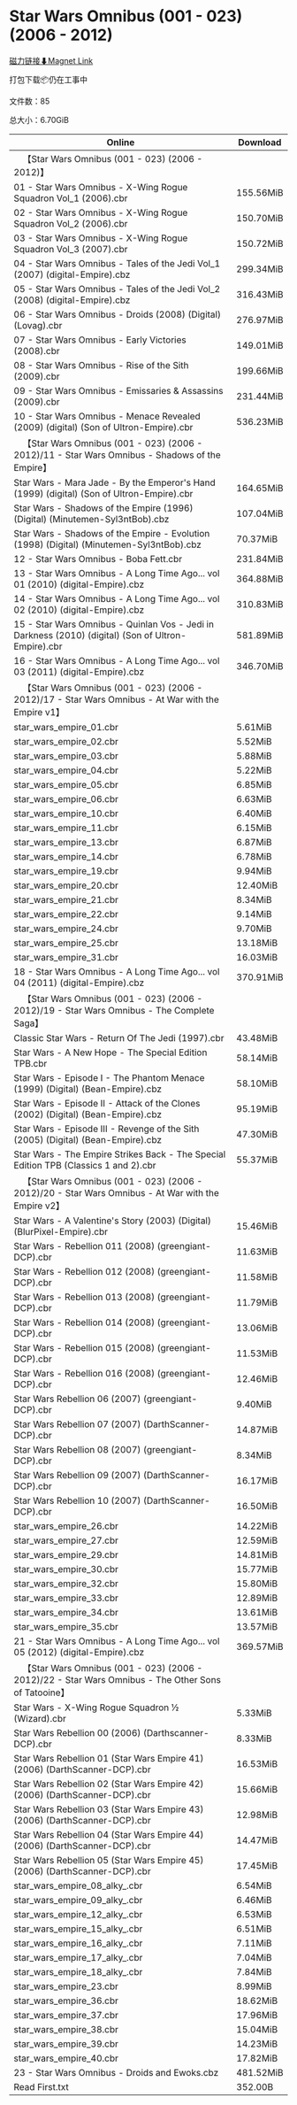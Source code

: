 # Star Wars Omnibus (001 - 023) (2006 - 2012)

[磁力链接⬇Magnet Link](magnet:?xt=urn:btih:e0c54bb106545a57d43975a2749c000a00ef44e6&dn=Star%20Wars%20Omnibus%20%28001%20-%20023%29%20%282006%20-%202012%29)

打包下载📦仍在工事中

文件数：85

总大小：6.70GiB

Online | Download
--- | ---
&emsp;【Star Wars Omnibus (001 - 023) (2006 - 2012)】 | 
01 - Star Wars Omnibus - X-Wing Rogue Squadron Vol\_1 (2006).cbr | 155.56MiB
02 - Star Wars Omnibus - X-Wing Rogue Squadron Vol\_2 (2006).cbr | 150.70MiB
03 - Star Wars Omnibus - X-Wing Rogue Squadron Vol\_3 (2007).cbr | 150.72MiB
04 - Star Wars Omnibus - Tales of the Jedi Vol\_1 (2007) (digital-Empire).cbz | 299.34MiB
05 - Star Wars Omnibus - Tales of the Jedi Vol\_2 (2008) (digital-Empire).cbz | 316.43MiB
06 - Star Wars Omnibus - Droids (2008) (Digital) (Lovag).cbr | 276.97MiB
07 - Star Wars Omnibus - Early Victories (2008).cbr | 149.01MiB
08 - Star Wars Omnibus - Rise of the Sith (2009).cbr | 199.66MiB
09 - Star Wars Omnibus - Emissaries & Assassins (2009).cbr | 231.44MiB
10 - Star Wars Omnibus - Menace Revealed (2009) (digital) (Son of Ultron-Empire).cbr | 536.23MiB
&emsp;【Star Wars Omnibus (001 - 023) (2006 - 2012)/11 - Star Wars Omnibus - Shadows of the Empire】 | 
Star Wars - Mara Jade - By the Emperor's Hand (1999) (digital) (Son of Ultron-Empire).cbr | 164.65MiB
Star Wars - Shadows of the Empire (1996) (Digital) (Minutemen-Syl3ntBob).cbz | 107.04MiB
Star Wars - Shadows of the Empire - Evolution (1998) (Digital) (Minutemen-Syl3ntBob).cbz | 70.37MiB
12 - Star Wars Omnibus - Boba Fett.cbr | 231.84MiB
13 - Star Wars Omnibus - A Long Time Ago... vol 01 (2010) (digital-Empire).cbz | 364.88MiB
14 - Star Wars Omnibus - A Long Time Ago... vol 02 (2010) (digital-Empire).cbz | 310.83MiB
15 - Star Wars Omnibus - Quinlan Vos - Jedi in Darkness (2010) (digital) (Son of Ultron-Empire).cbr | 581.89MiB
16 - Star Wars Omnibus - A Long Time Ago... vol 03 (2011) (digital-Empire).cbz | 346.70MiB
&emsp;【Star Wars Omnibus (001 - 023) (2006 - 2012)/17 - Star Wars Omnibus - At War with the Empire v1】 | 
star\_wars\_empire\_01.cbr | 5.61MiB
star\_wars\_empire\_02.cbr | 5.52MiB
star\_wars\_empire\_03.cbr | 5.88MiB
star\_wars\_empire\_04.cbr | 5.22MiB
star\_wars\_empire\_05.cbr | 6.85MiB
star\_wars\_empire\_06.cbr | 6.63MiB
star\_wars\_empire\_10.cbr | 6.40MiB
star\_wars\_empire\_11.cbr | 6.15MiB
star\_wars\_empire\_13.cbr | 6.87MiB
star\_wars\_empire\_14.cbr | 6.78MiB
star\_wars\_empire\_19.cbr | 9.94MiB
star\_wars\_empire\_20.cbr | 12.40MiB
star\_wars\_empire\_21.cbr | 8.34MiB
star\_wars\_empire\_22.cbr | 9.14MiB
star\_wars\_empire\_24.cbr | 9.70MiB
star\_wars\_empire\_25.cbr | 13.18MiB
star\_wars\_empire\_31.cbr | 16.03MiB
18 - Star Wars Omnibus - A Long Time Ago... vol 04 (2011) (digital-Empire).cbz | 370.91MiB
&emsp;【Star Wars Omnibus (001 - 023) (2006 - 2012)/19 - Star Wars Omnibus - The Complete Saga】 | 
Classic Star Wars - Return Of The Jedi (1997).cbr | 43.48MiB
Star Wars - A New Hope - The Special Edition TPB.cbr | 58.14MiB
Star Wars - Episode I - The Phantom Menace (1999) (Digital) (Bean-Empire).cbz | 58.10MiB
Star Wars - Episode II - Attack of the Clones (2002) (Digital) (Bean-Empire).cbz | 95.19MiB
Star Wars - Episode III - Revenge of the Sith (2005) (Digital) (Bean-Empire).cbz | 47.30MiB
Star Wars - The Empire Strikes Back - The Special Edition TPB (Classics 1 and 2).cbr | 55.37MiB
&emsp;【Star Wars Omnibus (001 - 023) (2006 - 2012)/20 - Star Wars Omnibus - At War with the Empire v2】 | 
Star Wars - A Valentine's Story (2003) (Digital) (BlurPixel-Empire).cbr | 15.46MiB
Star Wars - Rebellion 011 (2008) (greengiant-DCP).cbr | 11.63MiB
Star Wars - Rebellion 012 (2008) (greengiant-DCP).cbr | 11.58MiB
Star Wars - Rebellion 013 (2008) (greengiant-DCP).cbr | 11.79MiB
Star Wars - Rebellion 014 (2008) (greengiant-DCP).cbr | 13.06MiB
Star Wars - Rebellion 015 (2008) (greengiant-DCP).cbr | 11.53MiB
Star Wars - Rebellion 016 (2008) (greengiant-DCP).cbr | 12.46MiB
Star Wars Rebellion 06 (2007) (greengiant-DCP).cbr | 9.40MiB
Star Wars Rebellion 07 (2007) (DarthScanner-DCP).cbr | 14.87MiB
Star Wars Rebellion 08 (2007) (greengiant-DCP).cbr | 8.34MiB
Star Wars Rebellion 09 (2007) (DarthScanner-DCP).cbr | 16.17MiB
Star Wars Rebellion 10 (2007) (DarthScanner-DCP).cbr | 16.50MiB
star\_wars\_empire\_26.cbr | 14.22MiB
star\_wars\_empire\_27.cbr | 12.59MiB
star\_wars\_empire\_29.cbr | 14.81MiB
star\_wars\_empire\_30.cbr | 15.77MiB
star\_wars\_empire\_32.cbr | 15.80MiB
star\_wars\_empire\_33.cbr | 12.89MiB
star\_wars\_empire\_34.cbr | 13.61MiB
star\_wars\_empire\_35.cbr | 13.57MiB
21 - Star Wars Omnibus - A Long Time Ago... vol 05 (2012) (digital-Empire).cbz | 369.57MiB
&emsp;【Star Wars Omnibus (001 - 023) (2006 - 2012)/22 - Star Wars Omnibus - The Other Sons of Tatooine】 | 
Star Wars - X-Wing Rogue Squadron ½ (Wizard).cbr | 5.33MiB
Star Wars Rebellion 00 (2006) (Darthscanner-DCP).cbr | 8.33MiB
Star Wars Rebellion 01 (Star Wars Empire 41) (2006) (DarthScanner-DCP).cbr | 16.53MiB
Star Wars Rebellion 02 (Star Wars Empire 42) (2006) (DarthScanner-DCP).cbr | 15.66MiB
Star Wars Rebellion 03 (Star Wars Empire 43) (2006) (DarthScanner-DCP).cbr | 12.98MiB
Star Wars Rebellion 04 (Star Wars Empire 44) (2006) (DarthScanner-DCP).cbr | 14.47MiB
Star Wars Rebellion 05 (Star Wars Empire 45) (2006) (DarthScanner-DCP).cbr | 17.45MiB
star\_wars\_empire\_08\_alky\_.cbr | 6.54MiB
star\_wars\_empire\_09\_alky\_.cbr | 6.46MiB
star\_wars\_empire\_12\_alky\_.cbr | 6.53MiB
star\_wars\_empire\_15\_alky\_.cbr | 6.51MiB
star\_wars\_empire\_16\_alky\_.cbr | 7.11MiB
star\_wars\_empire\_17\_alky\_.cbr | 7.04MiB
star\_wars\_empire\_18\_alky\_.cbr | 7.84MiB
star\_wars\_empire\_23.cbr | 8.99MiB
star\_wars\_empire\_36.cbr | 18.62MiB
star\_wars\_empire\_37.cbr | 17.96MiB
star\_wars\_empire\_38.cbr | 15.04MiB
star\_wars\_empire\_39.cbr | 14.23MiB
star\_wars\_empire\_40.cbr | 17.82MiB
23 - Star Wars Omnibus - Droids and Ewoks.cbz | 481.52MiB
Read First.txt | 352.00B